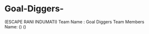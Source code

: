 # Goal-Diggers-
(ESCAPE RANI INDUMATI)
Team Name : Goal Diggers 
Team Members Name:
<Sarfaraj Ansari>  (<Sarfaraj05141>) 
<Shubham kumar > (<shubham20205156>)

